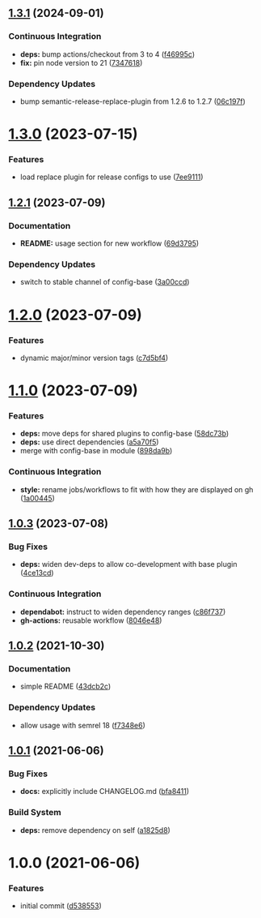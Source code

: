 ## [1.3.1](https://github.com/gliech/semantic-release-config-github-npm/compare/v1.3.0...v1.3.1) (2024-09-01)


### Continuous Integration

* **deps:** bump actions/checkout from 3 to 4 ([f46995c](https://github.com/gliech/semantic-release-config-github-npm/commit/f46995c071a5dcb642d63085f58e98568c3baf7a))
* **fix:** pin node version to 21 ([7347618](https://github.com/gliech/semantic-release-config-github-npm/commit/7347618ac44217ff4faf2614d8fa1f9ac5b7c0c7))


### Dependency Updates

* bump semantic-release-replace-plugin from 1.2.6 to 1.2.7 ([06c197f](https://github.com/gliech/semantic-release-config-github-npm/commit/06c197f2924c8a13035830abf050b6a0ac67a3aa))

# [1.3.0](https://github.com/gliech/semantic-release-config-github-npm/compare/v1.2.1...v1.3.0) (2023-07-15)


### Features

* load replace plugin for release configs to use ([7ee9111](https://github.com/gliech/semantic-release-config-github-npm/commit/7ee91112946065b6ce0db4525e270de6d59bca17))

## [1.2.1](https://github.com/gliech/semantic-release-config-github-npm/compare/v1.2.0...v1.2.1) (2023-07-09)


### Documentation

* **README:** usage section for new workflow ([69d3795](https://github.com/gliech/semantic-release-config-github-npm/commit/69d3795f504d9f4a63025b5d5d322907047bade7))


### Dependency Updates

* switch to stable channel of config-base ([3a00ccd](https://github.com/gliech/semantic-release-config-github-npm/commit/3a00ccdd9d4dc6c1fdce551ebbe4c53dfb38c18b))

# [1.2.0](https://github.com/gliech/semantic-release-config-github-npm/compare/v1.1.0...v1.2.0) (2023-07-09)


### Features

* dynamic major/minor version tags ([c7d5bf4](https://github.com/gliech/semantic-release-config-github-npm/commit/c7d5bf4c40b7f8b8ca0f4e716d964c2f703b08b2))

# [1.1.0](https://github.com/gliech/semantic-release-config-github-npm/compare/v1.0.3...v1.1.0) (2023-07-09)


### Features

* **deps:** move deps for shared plugins to config-base ([58dc73b](https://github.com/gliech/semantic-release-config-github-npm/commit/58dc73bebd8b7c7c9058e0119e6e0b9dfe03eb2b))
* **deps:** use direct dependencies ([a5a70f5](https://github.com/gliech/semantic-release-config-github-npm/commit/a5a70f5a8905fdeb894d5180fe0471292b433b1a))
* merge with config-base in module ([898da9b](https://github.com/gliech/semantic-release-config-github-npm/commit/898da9bf241c3bb82c69f2c618761fc1f8c7caef))


### Continuous Integration

* **style:** rename jobs/workflows to fit with how they are displayed on gh ([1a00445](https://github.com/gliech/semantic-release-config-github-npm/commit/1a0044581c88b244340223bd331ffbc41293db45))

## [1.0.3](https://github.com/gliech/semantic-release-config-github-npm/compare/v1.0.2...v1.0.3) (2023-07-08)


### Bug Fixes

* **deps:** widen dev-deps to allow co-development with base plugin ([4ce13cd](https://github.com/gliech/semantic-release-config-github-npm/commit/4ce13cdff22c76635a95cf9cba8bd896c5d98dd9))


### Continuous Integration

* **dependabot:** instruct to widen dependency ranges ([c86f737](https://github.com/gliech/semantic-release-config-github-npm/commit/c86f737a70e8547aab5e7b9c91034dfe6fb6e99d))
* **gh-actions:** reusable workflow ([8046e48](https://github.com/gliech/semantic-release-config-github-npm/commit/8046e489f46ee12b6d5c2dba64d9ab13a7cbb0d8))

## [1.0.2](https://github.com/gliech/semantic-release-config-github-npm/compare/v1.0.1...v1.0.2) (2021-10-30)


### Documentation

* simple README ([43dcb2c](https://github.com/gliech/semantic-release-config-github-npm/commit/43dcb2c9a631cafc0644f3d056556004db07d8ac))


### Dependency Updates

* allow usage with semrel 18 ([f7348e6](https://github.com/gliech/semantic-release-config-github-npm/commit/f7348e6931461f84e9655a66f903ae649c4066b7))

## [1.0.1](https://github.com/gliech/semantic-release-config-github-npm/compare/v1.0.0...v1.0.1) (2021-06-06)


### Bug Fixes

* **docs:** explicitly include CHANGELOG.md ([bfa8411](https://github.com/gliech/semantic-release-config-github-npm/commit/bfa8411524fb166b5a73cddfade271ce9df9ec69))


### Build System

* **deps:** remove dependency on self ([a1825d8](https://github.com/gliech/semantic-release-config-github-npm/commit/a1825d85b732b095dafa74aad54d177e156b0873))

# 1.0.0 (2021-06-06)


### Features

* initial commit ([d538553](https://github.com/gliech/semantic-release-config-github-npm/commit/d5385531d1af2190ef9306188f68f3131d7f9b1a))
